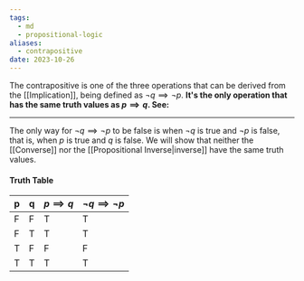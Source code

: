 ```yaml
---
tags:
  - md
  - propositional-logic
aliases:
  - contrapositive
date: 2023-10-26
---
```

The contrapositive is one of the three operations that can be derived from the [[Implication]], being defined as $\neg q \implies \neg p$. **It's the only operation that has the same truth values as $p \implies q$. See:**
___ 
The only way for $\neg q \implies \neg p$ to be false is when $\neg q$ is true and $\neg p$ is false, that is, when $p$ is true and $q$ is false. We will show that neither the [[Converse]] nor the [[Propositional Inverse|inverse]] have the same truth values.
#### Truth Table
| p   | q   | $p \implies q$ | $\neg q \implies \neg p$ |
| --- | --- | -------------- | ------------------------ |
| F   | F   | T              | T                        |
| F   | T   | T              | T                        |
| T   | F   | F              | F                        |
| T   | T   | T              | T                         |
